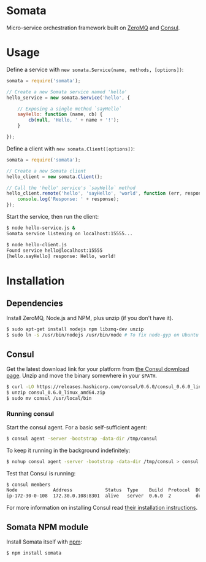 Somata
=====

Micro-service orchestration framework built on [ZeroMQ](http://zeromq.org) and [Consul](http://www.consul.io).

# Usage

Define a service with `new somata.Service(name, methods, [options])`:

```js
somata = require('somata');

// Create a new Somata service named 'hello'
hello_service = new somata.Service('hello', {

    // Exposing a single method `sayHello`
    sayHello: function (name, cb) {
        cb(null, 'Hello, ' + name + '!');
    }

});
```

Define a client with `new somata.Client([options])`:

```js
somata = require('somata');

// Create a new Somata client
hello_client = new somata.Client();

// Call the 'hello' service's `sayHello` method
hello_client.remote('hello', 'sayHello', 'world', function (err, response) {
    console.log('Response: ' + response);
});
```

Start the service, then run the client:

```sh
$ node hello-service.js &
Somata service listening on localhost:15555...

$ node hello-client.js
Found service hello@localhost:15555
[hello.sayHello] response: Hello, world!
```

# Installation

## Dependencies

Install ZeroMQ, Node.js and NPM, plus unzip (if you don't have it).

```sh
$ sudo apt-get install nodejs npm libzmq-dev unzip
$ sudo ln -s /usr/bin/nodejs /usr/bin/node # To fix node-gyp on Ubuntu
```

## Consul

Get the latest download link for your platform from [the Consul download page](http://www.consul.io/downloads.html). Unzip and move the binary somewhere in your `$PATH`.

```sh
$ curl -LO https://releases.hashicorp.com/consul/0.6.0/consul_0.6.0_linux_amd64.zip
$ unzip consul_0.6.0_linux_amd64.zip
$ sudo mv consul /usr/local/bin
```

### Running consul

Start the consul agent. For a basic self-sufficient agent:

```sh
$ consul agent -server -bootstrap -data-dir /tmp/consul
```

To keep it running in the background indefinitely:

```sh
$ nohup consul agent -server -bootstrap -data-dir /tmp/consul > consul.log &
```

Test that Consul is running:

```sh
$ consul members
Node             Address            Status  Type    Build  Protocol  DC
ip-172-30-0-108  172.30.0.108:8301  alive   server  0.6.0  2         dc1
```

For more information on installing Consul read [their installation instructions](http://www.consul.io/intro/getting-started/install.html).

## Somata NPM module

Install Somata itself with [npm](http://npmjs.org):

```sh
$ npm install somata
```
